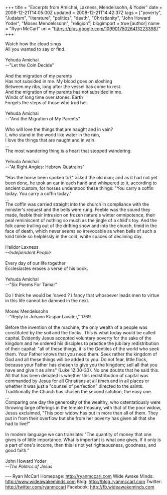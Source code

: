 +++
title = "Excerpts from Amichai, Laxness, Mendelssohn, & Yoder"
date = 2008-12-21T14:05:00Z
updated = 2008-12-21T14:42:37Z
tags = ["poverty", "Judaism", "literature", "politics", "death", "Christianity", "John Howard Yoder", "Moses Mendelssohn", "religion"]
blogimport = true
[author]
	name = "Ryan McCarl"
	uri = "https://plus.google.com/109901750264132233987"
+++

Watch how the cloud sings<br />All you wanted to say or find.<br /><br />Yehuda Amichai<br />  --"Let the Coin Decide"<br /><br />And the migration of my parents<br />Has not subsided in me.  My blood goes on sloshing<br />Between my ribs, long after the vessel has come to rest.<br />And the migration of my parents has not subsided in me.<br />Winds of long time over stones.  Earth<br />Forgets the steps of those who trod her.<br /><br />Yehuda Amichai<br />  --"And the Migration of My Parents"<br /><br />Who will love the things that are naught and in vain?<br />I, who stand in the world like water in the rain,<br />I love the things that are naught and in vain.<br />...<br />The most wandering thing is a heart that stopped wandering.<br /><br />Yehuda Amichai<br />  --"At Right Angles: Hebrew Quatrains"<br /><br />"Has the horse been spoken to?" asked the old man; and as it had not yet been done, he took an ear in each hand and whispered to it, according to ancient custom, for horses understood these things:  "You carry a coffin today.  You carry a coffin today."<br />...<br />The coffin was carried straight into the church in compliance with the minister's request and the bells were rung.  Feeble was the sound they made, feeble their intrusion on frozen nature's winter omnipotence, their peal reminiscent of nothing so much as the jingle of a child's toy.  And the folk came trailing out of the drifting snow and into the church, timid in the face of death, which never seems so irrevocable as when bells of such a kind tinkle so helplessly in the cold, white spaces of declining day.<br /><br />Halldor Laxness<br />  --<em>Independent People</em><br /><br />Every day of our life together<br />Ecclesiastes erases a verse of his book.<br /><br />Yehuda Amichai<br />  --"Six Poems For Tamar"<br /><br />Do I think he would be 'saved'?  I fancy that whosoever leads men to virtue in this life cannot be damned in the next.<br /><br />Moses Mendelssohn<br />  --"Reply to Johann Kaspar Lavater," 1769.<br /><br />Before the invention of the machine, the only wealth of a people was constituted by the soil and the flocks.  This is what today would be called capital.  Evidently Jesus accepted voluntary poverty for the sake of the kingdom and he ordered his disciples to practice the jubilary redistribution of their capital: "all of these things, it is the Gentiles of the world who seek them.  Your Father knows that you need them.  Seek rather the kingdom of God and all these things will be added to you.  Do not fear, little flock, because your Father has chosen to give you the kingdom; sell all that you have and give it as alms" (Luke 12:30-33).  No one doubts that he said this.  All that has been debated is whether this redistribution of capital was commanded by Jesus for all Christians at all times and in all places or whether it was just a "counsel of perfection" directed to the saints.  Traditionally the Church has chosen the second solution, the easy one.<br />...<br />Comparing one day the generosity of the wealthy, who ostentatiously were throwing large offerings in the temple treasury, with that of the poor widow, Jesus exclaimed, "This poor widow has put in more than all of them.  They put in from their overflow but she from her poverty has given all that she had to live!"<br /><br />In modern language we can translate: "The quantity of money that one gives is of little importance.  What is important is what one gives.   If it only is a part of one's income, then this is not yet righteousness, goodness, and good faith."<br /><br />John Howard Yoder<br />  --<em>The Politics of Jesus</em><div class="blogger-post-footer">---
Ryan McCarl
Homepage: http://ryanmccarl.com
Wide Awake Minds: http://www.wideawakeminds.com
Blog: http://blog.ryanmccarl.com
Twitter: http://twitter.com/ryanmccarl
Facebook: http://fb.wideawakeminds.com</div>
